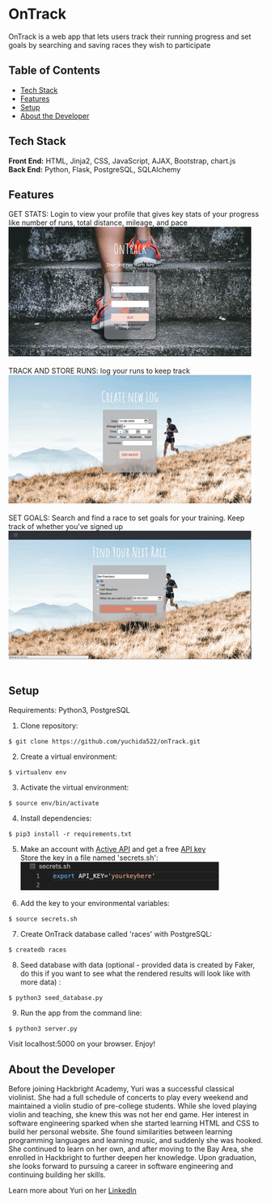 # OnTrack

OnTrack is a web app that lets users track their running progress and set goals by searching and saving races they wish to participate

## Table of Contents

* [Tech Stack](#techstack)
* [Features](#features)
* [Setup](#setup)
* [About the Developer](#developer)

## <a name="techstack"></a>Tech Stack
__Front End:__ HTML, Jinja2, CSS, JavaScript, AJAX, Bootstrap, chart.js<br/>
__Back End:__ Python, Flask, PostgreSQL, SQLAlchemy

## <a name="features"></a>Features
GET STATS: Login to view your profile that gives key stats of your progress like number of runs, total distance, mileage, and pace <br/>
![stats](/static/ReadMe/stats.gif)
<br/>
<br/>
TRACK AND STORE RUNS: log your runs to keep track <br/>
![track](/static/ReadMe/log.gif)
<br/>
<br/>
SET GOALS: Search and find a race to set goals for your training. Keep track of whether you've signed up <br/>
![goals](/static/ReadMe/goals.gif)
<br/>
<br/>
## <a name="setup"></a>Setup
Requirements:
Python3, PostgreSQL
<br/>
1. Clone repository:
```
$ git clone https://github.com/yuchida522/onTrack.git
```

2. Create a virtual environment:
```
$ virtualenv env
```

3. Activate the virtual environment:
```
$ source env/bin/activate
```

4. Install dependencies:
```
$ pip3 install -r requirements.txt
```

5. Make an account with [Active API](https://developer.active.com/docs/read/v2_Activity_API_Search) and get a free [API key](https://developer.active.com/member/register) <br/>
Store the key in a file named 'secrets.sh':<br/>
![Secret](/static/ReadMe/secret_key.png)

6. Add the key to your environmental variables:
```
$ source secrets.sh
```

7. Create OnTrack database called 'races' with PostgreSQL:
```
$ createdb races
```

8. Seed database with data (optional - provided data is created by Faker, do this if you want to see what the rendered results will look like with more data) :
```
$ python3 seed_database.py
```
9. Run the app from the command line:
```
$ python3 server.py
```

Visit localhost:5000 on your browser. Enjoy!

## <a name="developer"></a>About the Developer

Before joining Hackbright Academy, Yuri was a successful classical violinist.  She had a full schedule of concerts to play every weekend and maintained a violin studio of pre-college students.  While she loved playing violin and teaching, she knew this was not her end game.  Her interest in software engineering sparked when she started learning HTML and CSS to build her personal website. She found similarities between learning programming languages and learning music, and suddenly she was hooked.  She continued to learn on her own, and after moving to the Bay Area, she enrolled in Hackbright to further deepen her knowledge.  Upon graduation, she looks forward to pursuing a career in software engineering and continuing building her skills.

Learn more about Yuri on her <a href="https://www.linkedin.com/in/yuri-uchida/">LinkedIn</a>